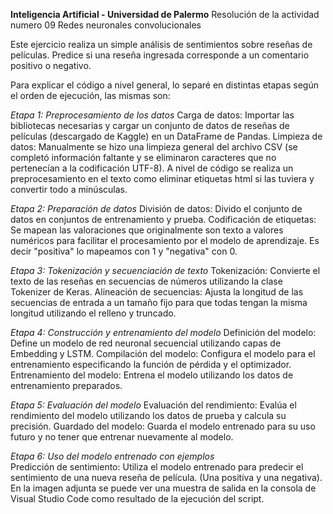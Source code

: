 **Inteligencia Artificial - Universidad de Palermo**
Resolución de la actividad numero 09 Redes neuronales convolucionales

Este ejercicio realiza un simple análisis de sentimientos sobre reseñas de películas. Predice si una reseña ingresada corresponde a un comentario positivo o negativo.

Para explicar el código a nivel general, lo separé en distintas etapas según el orden de ejecución, las mismas son:

_Etapa 1: Preprocesamiento de los datos_
  Carga de datos: Importar las bibliotecas necesarias y cargar un conjunto de datos de reseñas de películas (descargado de Kaggle) en un DataFrame de Pandas.
  Limpieza de datos: Manualmente se hizo una limpieza general del archivo CSV (se completó información faltante y se eliminaron caracteres que no pertenecían a la codificación UTF-8). A nivel de código se realiza un preprocesamiento en el texto como eliminar etiquetas html si las tuviera y convertir todo a minúsculas.
  
_Etapa 2: Preparación de datos_
  División de datos: Divido el conjunto de datos en conjuntos de entrenamiento y prueba.
  Codificación de etiquetas: Se mapean las valoraciones que originalmente son texto a valores numéricos para facilitar el procesamiento por el modelo de aprendizaje. Es decir "positiva" lo mapeamos con 1 y "negativa" con 0.
  
_Etapa 3: Tokenización y secuenciación de texto_
  Tokenización: Convierte el texto de las reseñas en secuencias de números utilizando la clase Tokenizer de Keras.
  Alineación de secuencias: Ajusta la longitud de las secuencias de entrada a un tamaño fijo para que todas tengan la misma longitud utilizando el relleno y truncado.
  
_Etapa 4: Construcción y entrenamiento del modelo_
  Definición del modelo: Define un modelo de red neuronal secuencial utilizando capas de Embedding y LSTM.
  Compilación del modelo: Configura el modelo para el entrenamiento especificando la función de pérdida y el optimizador.
  Entrenamiento del modelo: Entrena el modelo utilizando los datos de entrenamiento preparados.
  
_Etapa 5: Evaluación del modelo_
  Evaluación del rendimiento: Evalúa el rendimiento del modelo utilizando los datos de prueba y calcula su precisión.
  Guardado del modelo: Guarda el modelo entrenado para su uso futuro y no tener que entrenar nuevamente al modelo.
  
_Etapa 6: Uso del modelo entrenado con ejemplos_  
  Predicción de sentimiento: Utiliza el modelo entrenado para predecir el sentimiento de una nueva reseña de película. (Una positiva y una negativa).
  En la imagen adjunta se puede ver una muestra de salida en la consola de Visual Studio Code como resultado de la ejecución del script.
